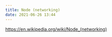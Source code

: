 ```yaml
---
title: Node (networking)
date: 2021-06-26 13:44
---
```


https://en.wikipedia.org/wiki/Node_(networking)
